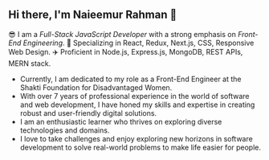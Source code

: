 ## Hi there, I'm Naieemur Rahman 👋

😎 I am a *Full-Stack JavaScript Developer* with a strong emphasis on *Front-End Engineering*. 🚀 Specializing in React, Redux, Next.js, CSS, Responsive Web Design. ✈️ Proficient in Node.js, Express.js, MongoDB, REST APIs, MERN stack.

* Currently, I am dedicated to my role as a Front-End Engineer at the Shakti Foundation for Disadvantaged Women.
* With over 7 years of professional experience in the world of software and web development, I have honed my skills and expertise in creating robust and user-friendly digital solutions.
* I am an enthusiastic learner who thrives on exploring diverse technologies and domains.
* I love to take challenges and enjoy exploring new horizons in software development to solve real-world problems to make life easier for people.

<!--
**naieem-bd/naieem-bd** is a ✨ _special_ ✨ repository because its `README.md` (this file) appears on your GitHub profile.

Here are some ideas to get you started:

- 🔭 I’m currently working on ...
- 🌱 I’m currently learning ...
- 👯 I’m looking to collaborate on ...
- 🤔 I’m looking for help with ...
- 💬 Ask me about ...
- 📫 How to reach me: ...
- 😄 Pronouns: ...
- ⚡ Fun fact: ...
-->
